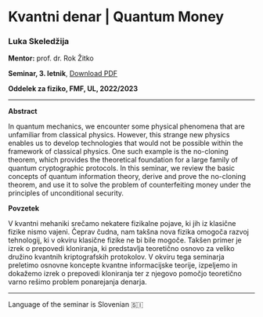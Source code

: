 # Kvantni denar | Quantum Money

### Luka Skeledžija
**Mentor:** prof. dr. Rok Žitko

**Seminar, 3. letnik**, [Download PDF](https://github.com/lukaske/diplomski-seminar/raw/main/kvantni-denar.pdf)

**Oddelek za fiziko, FMF, UL, 2022/2023**

---

**Abstract**

In quantum mechanics, we encounter some physical phenomena that are unfamiliar from classical physics. However, this strange new physics enables us to develop technologies that would not be possible within the framework of classical physics. One such example is the no-cloning theorem, which provides the theoretical foundation for a large family of quantum cryptographic protocols. In this seminar, we review the basic concepts of quantum information theory, derive and prove the no-cloning theorem, and use it to solve the problem of counterfeiting money under the principles of unconditional security.

**Povzetek**

V kvantni mehaniki srečamo nekatere fizikalne pojave, ki jih iz klasične fizike nismo vajeni. Čeprav čudna, nam takšna nova fizika omogoča razvoj tehnologij, ki v okviru klasične fizike ne bi bile mogoče. Takšen primer je izrek o prepovedi kloniranja, ki predstavlja teoretično osnovo za veliko družino kvantnih kriptografskih protokolov. V okviru tega seminarja preletimo osnovne koncepte kvantne informacijske teorije, izpeljemo in dokažemo izrek o prepovedi kloniranja ter z njegovo pomočjo teoretično varno rešimo problem ponarejanja denarja.

---

Language of the seminar is Slovenian 🇸🇮

